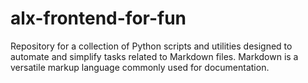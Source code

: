 # alx-frontend-for-fun
Repository for a collection of Python scripts and utilities designed to automate and simplify tasks related to Markdown files. Markdown is a versatile markup language commonly used for documentation.
